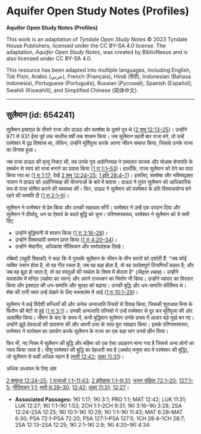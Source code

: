 # Aquifer Open Study Notes (Profiles)

**Aquifer Open Study Notes (Profiles)**

This work is an adaptation of *Tyndale Open Study Notes* © 2023 Tyndale House Publishers, licensed under the CC BY\-SA 4\.0 license. The adaptation, *Aquifer Open Study Notes*, was created by BiblioNexus and is also licensed under CC BY\-SA 4\.0\.

This resource has been adapted into multiple languages, including English, Tok Pisin, Arabic (عربي), French (Français), Hindi (हिंदी), Indonesian (Bahasa Indonesia), Portuguese (Português), Russian (Русский), Spanish (Español), Swahili (Kiswahili), and Simplified Chinese (简体中文).



--------------------------------

## सुलैमान (id: 654241)

सुलैमान इस्राएल के तीसरे राजा और दाऊद और बतशेबा के दूसरे पुत्र थे ([2 शमू 12:13–25](https://ref.ly/2Sam12:13-2Sam12:25))। उन्होंने 971 से 931 ईसा पूर्व तक चालीस वर्षों तक शासन किया। जब सुलैमान पहली बार राजा बने, तो उन्हें परमेश्वर में दृढ़ विश्वास था, लेकिन, उन्होंने मूर्तिपूजा करके अपना जीवन समाप्त किया, जिससे उनके राज्य का विनाश हुआ।

जब राजा दाऊद की मृत्यु निकट थी, तब उनके पुत्र अदोनिय्याह ने एब्यातार याजक और योआब सेनापति के समर्थन से स्वयं को राजा बनाने का प्रयास किया ([1 रा 1:1–53](https://ref.ly/1Kgs1:1-1Kgs1:53))। हालाँकि, राज्य सुलैमान को देने का वादा किया गया था ([1 रा 1:17](https://ref.ly/1Kgs1:17); देखें [2 शमू 12:24–25](https://ref.ly/2Sam12:24-2Sam12:25); [1 इति 28:4–7](https://ref.ly/1Chr28:4-1Chr28:7))। इसलिए, बतशेबा और भविष्यद्वक्ता नातान ने दाऊद को अदोनिय्याह की योजनाओं के बारे में बताया। दाऊद ने तुरंत सुलैमान को आधिकारिक रूप से राजा घोषित करने की व्यवस्था की। फिर, दाऊद ने सुलैमान को परमेश्वर के प्रति विश्वासयोग्य बने रहने की सम्मति दी ([1 रा 2:1–9](https://ref.ly/1Kgs2:1-1Kgs2:9))।

सुलैमान ने परमेश्वर से प्रेम किया और उनकी सहायता माँगी। परमेश्वर ने उन्हें एक वरदान दिया और सुलैमान ने दीर्घायु, धन या ऐश्वर्य के बदले बुद्धि को चुना। परिणामस्वरूप, परमेश्वर ने सुलैमान को ये सभी दिए:

* उन्होंने बुद्धिमानी से शासन किया ([1 रा 3:16–28](https://ref.ly/1Kgs3:16-1Kgs3:28))।
* उन्होंने विश्वव्यापी सम्मान प्राप्त किया ([1 रा 4:20–34](https://ref.ly/1Kgs4:20-1Kgs4:34))।
* उन्होंने श्रेष्ठगीत, अधिकांश नीतिवचन और सभोपदेशक लिखे।

रब्बियों (यहूदी शिक्षकों) ने कहा कि ये पुस्तकें सुलैमान के जीवन के तीन चरणों को दर्शाती हैं: "जब कोई व्यक्ति जवान होता है, तो वह गीत रचता है; जब वह बड़ा होता है, तो वह उपदेशपूर्ण टिप्पणियाँ कहता है; और जब वह बूढ़ा हो जाता है, तो वह वस्तुओं की व्यर्थता के विषय में बोलता है" (*मिद्राश रब्बाह*)। उन्होंने यरूशलेम में मन्दिर (यहोवा का भवन) और अपने राजभवन का निर्माण भी किया। उन्होंने व्यापार का विस्तार किया और इस्राएल की धन\-सम्पत्ति और सुरक्षा को बढ़ाया। उनकी बुद्धि और धन\-सम्पत्ति कीर्तिमय थे। शेबा की रानी स्वयं उन्हें देखने के लिए यरूशलेम में आई ([1 रा 10:1–29](https://ref.ly/1Kgs10:1-1Kgs10:29))।

सुलैमान ने कई विदेशी सन्धियाँ की और अनेक अन्यजाति स्त्रियों से विवाह किया, जिसकी शुरुआत मिस्र के फिरौन की बेटी से हुई ([1 रा 3:1](https://ref.ly/1Kgs3:1))। उनकी अन्यजाति पत्नियों ने उन्हें परमेश्वर से दूर कर मूर्तिपूजा की ओर आकर्षित किया। जीवन के बाद के समय में, कभी बुद्धिमान सुलैमान उनके प्रभाव में आकर बड़े मूर्ख बन गए। उन्होंने झूठे देवताओं की उपासना की और अपनी प्रजा के साथ बुरा व्यवहार किया। इसके परिणामस्वरूप, परमेश्वर ने यारोबाम का उपयोग करके सुलैमान के राज्य का एक बड़ा भाग उनसे छीन लिया।

फिर भी, नए नियम में सुलैमान की बुद्धि और महिमा को एक ऐसा उदाहरण माना गया है जिससे अन्य लोगों का न्याय किया जाता है। यीशु परमेश्वर की बुद्धि का देहधारी रूप है (अर्थात् मनुष्य रूप में परमेश्वर की बुद्धि), जो सुलैमान से कहीं अधिक महान है ([मत्ती 12:42](https://ref.ly/Matt12:42); [लूका 11:31](https://ref.ly/Luke11:31))।

अधिक अध्ययन के लिए अंश

[2 शमूएल 12:24–25](https://ref.ly/2Sam12:24-2Sam12:25); [1 राजाओं 1:1–11:43](https://ref.ly/1Kgs1:1-1Kgs11:43); [2 इतिहास 1:1–9:31](https://ref.ly/2Chr1:1-2Chr9:31); [भजन संहिता 72:1–20](https://ref.ly/Ps72:1-Ps72:20); [127:1–5](https://ref.ly/Ps127:1-Ps127:5); [नीतिवचन 1:1](https://ref.ly/Prov1:1); [मत्ती 6:28–30](https://ref.ly/Matt6:28-Matt6:30); [12:42](https://ref.ly/Matt12:42); [लूका 11:31](https://ref.ly/Luke11:31); [12:27](https://ref.ly/Luke12:27)।

* **Associated Passages:** 1KI 1:17; 1KI 3:1; PRO 1:1; MAT 12:42; LUK 11:31; LUK 12:27; 1KI 1:1–1KI 1:53; 2CH 1:1–2CH 9:31; 1KI 3:16–1KI 3:28; 2SA 12:24–2SA 12:25; 1KI 10:1–1KI 10:29; 1KI 1:1–1KI 11:43; MAT 6:28–MAT 6:30; PSA 72:1–PSA 72:20; PSA 127:1–PSA 127:5; 1CH 28:4–1CH 28:7; 2SA 12:13–2SA 12:25; 1KI 2:1–1KI 2:9; 1KI 4:20–1KI 4:34

